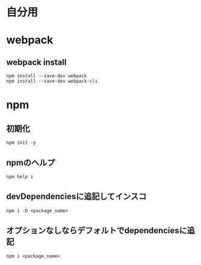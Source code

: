 # 自分用
# webpack
## webpack install
```
npm install --save-dev webpack
npm install --save-dev webpack-cli
```

# npm
## 初期化
```
npm init -y
```

## npmのヘルプ
```
npm help i
```

## devDependenciesに追記してインスコ
```
npm i -D <package_name>
```

## オプションなしならデフォルトでdependenciesに追記
```
npm i <package_name>
```
